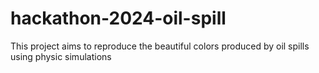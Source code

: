 # hackathon-2024-oil-spill
This project aims to reproduce the beautiful colors produced by oil spills using physic simulations
